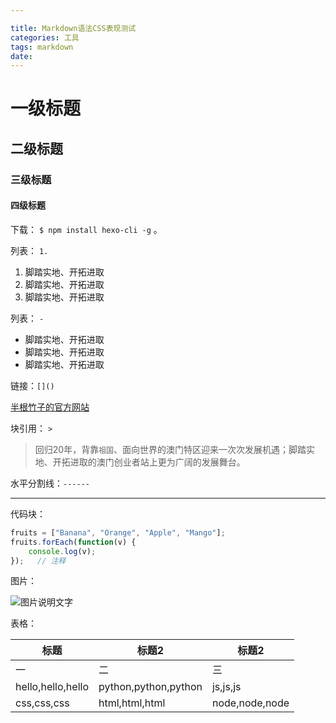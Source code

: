 ```yaml
---

title: Markdown语法CSS表现测试
categories: 工具
tags: markdown
date: 
---
```


# 一级标题

## 二级标题

### 三级标题

#### 四级标题

下载： ` $ npm install hexo-cli -g ` 。

列表： ` 1.  `

1.  脚踏实地、开拓进取
2.  脚踏实地、开拓进取
3.  脚踏实地、开拓进取

列表： ` -  `

-   脚踏实地、开拓进取
-   脚踏实地、开拓进取
-   脚踏实地、开拓进取

链接：` []() `

[半根竹子的官方网站](http://www.halfbamboo.com)


块引用： ` > `


>   回归20年，背靠`祖国`、面向世界的澳门特区迎来一次次发展机遇；脚踏实地、开拓进取的澳门创业者站上更为广阔的发展舞台。

水平分割线：`------`

------


代码块： 


```js
fruits = ["Banana", "Orange", "Apple", "Mango"];
fruits.forEach(function(v) {
    console.log(v);
});   // 注释
```


图片：

![图片说明文字](http://mdimg.95408.com/20191218121717.png)




表格：

| 标题              | 标题2                | 标题2          |
| ----------------- | -------------------- | -------------- |
| 一                | 二                   | 三             |
| hello,hello,hello | python,python,python | js,js,js       |
| css,css,css       | html,html,html       | node,node,node |



[链接引用]: https://yuanshengorg.github.io/	"标题文字"






[^注脚]: 注脚内容








